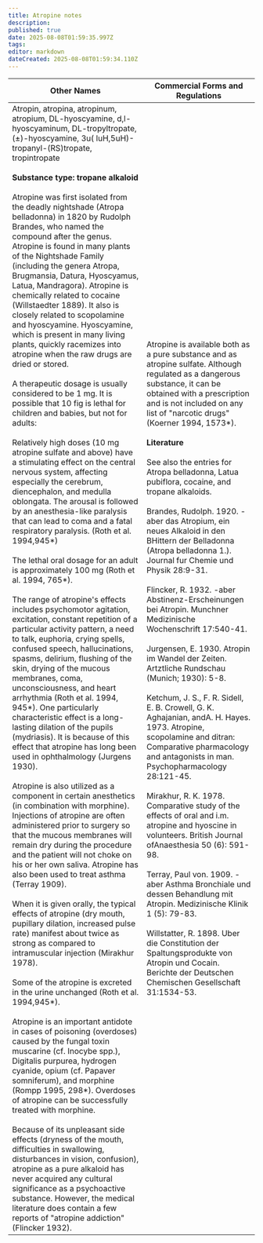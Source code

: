 ```yaml
---
title: Atropine notes
description: 
published: true
date: 2025-08-08T01:59:35.997Z
tags: 
editor: markdown
dateCreated: 2025-08-08T01:59:34.110Z
---
```


| **Other Names** | **Commercial Forms and Regulations** |
|---|---|
| Atropin, atropina, atropinum, atropium, DL-hyoscyamine, d,l-hyoscyaminum, DL-tropyltropate, (±)-hyoscyamine, 3u( luH,5uH)-tropanyl-(RS)tropate, tropintropate<br><br>**Substance type: tropane alkaloid**<br><br>Atropine was first isolated from the deadly nightshade (Atropa belladonna) in 1820 by Rudolph Brandes, who named the compound after the genus. Atropine is found in many plants of the Nightshade Family (including the genera Atropa, Brugmansia, Datura, Hyoscyamus, Latua, Mandragora). Atropine is chemically related to cocaine (Willstaedter 1889). It also is closely related to scopolamine and hyoscyamine. Hyoscyamine, which is present in many living plants, quickly racemizes into atropine when the raw drugs are dried or stored.<br><br>A therapeutic dosage is usually considered to be 1 mg. It is possible that 10 fig is lethal for children and babies, but not for adults:<br><br>Relatively high doses (10 mg atropine sulfate and above) have a stimulating effect on the central nervous system, affecting especially the cerebrum, diencephalon, and medulla oblongata. The arousal is followed by an anesthesia-like paralysis that can lead to coma and a fatal respiratory paralysis. (Roth et al. 1994,945*)<br><br>The lethal oral dosage for an adult is approximately 100 mg (Roth et al. 1994, 765*).<br><br>The range of atropine's effects includes psychomotor agitation, excitation, constant repetition of a particular activity pattern, a need to talk, euphoria, crying spells, confused speech, hallucinations, spasms, delirium, flushing of the skin, drying of the mucous membranes, coma, unconsciousness, and heart arrhythmia (Roth et al. 1994, 945*). One particularly characteristic effect is a long-lasting dilation of the pupils (mydriasis). It is because of this effect that atropine has long been used in ophthalmology (Jurgens 1930).<br><br>Atropine is also utilized as a component in certain anesthetics (in combination with morphine). Injections of atropine are often administered prior to surgery so that the mucous membranes will remain dry during the procedure and the patient will not choke on his or her own saliva. Atropine has also been used to treat asthma (Terray 1909).<br><br>When it is given orally, the typical effects of atropine (dry mouth, pupillary dilation, increased pulse rate) manifest about twice as strong as compared to intramuscular injection (Mirakhur 1978).<br><br>Some of the atropine is excreted in the urine unchanged (Roth et al. 1994,945*).<br><br>Atropine is an important antidote in cases of poisoning (overdoses) caused by the fungal toxin muscarine (cf. Inocybe spp.), Digitalis purpurea, hydrogen cyanide, opium (cf. Papaver somniferum), and morphine (Rompp 1995, 298*). Overdoses of atropine can be successfully treated with morphine.<br><br>Because of its unpleasant side effects (dryness of the mouth, difficulties in swallowing, disturbances in vision, confusion), atropine as a pure alkaloid has never acquired any cultural significance as a psychoactive substance. However, the medical literature does contain a few reports of "atropine addiction" (Flincker 1932). | Atropine is available both as a pure substance and as atropine sulfate. Although regulated as a dangerous substance, it can be obtained with a prescription and is not included on any list of "narcotic drugs" (Koerner 1994, 1573*).<br><br>**Literature**<br><br>See also the entries for Atropa belladonna, Latua pubiflora, cocaine, and tropane alkaloids.<br><br>Brandes, Rudolph. 1920. -aber das Atropium, ein neues Alkaloid in den BHittern der Belladonna (Atropa belladonna 1.). Journal fur Chemie und Physik 28:9-31.<br><br>Flincker, R. 1932. -aber Abstinenz-Erscheinungen bei Atropin. Munchner Medizinische Wochenschrift 17:540-41.<br><br>Jurgensen, E. 1930. Atropin im Wandel der Zeiten. Artztliche Rundschau (Munich; 1930): 5-8.<br><br>Ketchum, J. S., F. R. Sidell, E. B. Crowell, G. K. Aghajanian, andA. H. Hayes. 1973. Atropine, scopolamine and ditran: Comparative pharmacology and antagonists in man. Psychopharmacology 28:121-45.<br><br>Mirakhur, R. K. 1978. Comparative study of the effects of oral and i.m. atropine and hyoscine in volunteers. British Journal ofAnaesthesia 50 (6): 591-98.<br><br>Terray, Paul von. 1909. -aber Asthma Bronchiale und dessen Behandlung mit Atropin. Medizinische Klinik 1 (5): 79-83.<br><br>Willstatter, R. 1898. Uber die Constitution der Spaltungsprodukte von Atropin und Cocain. Berichte der Deutschen Chemischen Gesellschaft 31:1534-53. |
